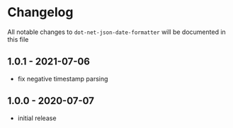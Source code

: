 # Changelog

All notable changes to `dot-net-json-date-formatter` will be documented in this file

## 1.0.1 - 2021-07-06

- fix negative timestamp parsing

## 1.0.0 - 2020-07-07

- initial release